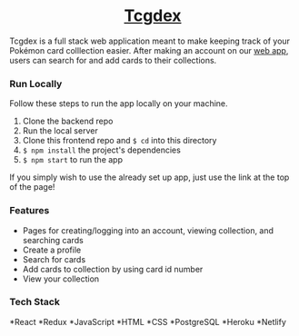 <h1 align="center"><a href="https://tcgdex.netlify.app/">Tcgdex</a></h1>

<p>Tcgdex is a full stack web application meant to make keeping track of your Pokémon card colllection easier. After making an account on our <a href="https://tcgdex.netlify.app/">web app</a>, users can search for and add cards to their collections.</p>

### Run Locally

Follow these steps to run the app locally on your machine.<p>

1. Clone the backend repo
2. Run the local server
3. Clone this frontend repo and `$ cd` into this directory
4. `$ npm install` the project's dependencies
  5. `$ npm start` to run the app
  
  If you simply wish to use the already set up app, just use the link at the top of the page!
  

### Features
 
  * Pages for creating/logging into an account, viewing collection, and searching cards
 * Create a profile
 * Search for cards
 * Add cards to collection by using card id number
  * View your collection

  

### Tech Stack
  
  *React
  *Redux
  *JavaScript
  *HTML
  *CSS
  *PostgreSQL
  *Heroku
  *Netlify
  
